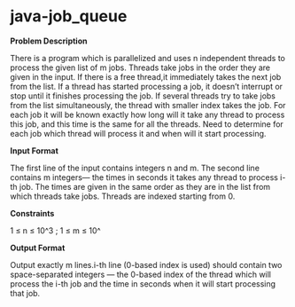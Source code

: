 # java-job_queue

**Problem Description**

There is a program which is parallelized and uses n independent threads to process the given list of m jobs. Threads take jobs in the order they are given in the input. If there is a free thread,it immediately takes the next job from the list. If a thread has started processing a job, it doesn’t interrupt or stop until it finishes processing the job. If several threads try to take jobs from the list simultaneously, the thread with smaller index takes the job. For each job it will be known exactly how long will it take any thread to process this job, and this time is the same for all the threads. Need to determine for each job which thread will process it and when will it start processing.

**Input Format**

The first line of the input contains integers n and m. The second line contains m integers— the times in seconds it takes any thread to process i-th job. The times are given in the same order as they are in the list from which threads take jobs. Threads are indexed starting from 0.

**Constraints**

1 ≤ n ≤ 10^3 ; 1 ≤ m ≤ 10^

**Output Format**

Output exactly m lines.i-th line (0-based index is used) should contain two space-separated integers — the 0-based index of the thread which will process the i-th job and the time in seconds when it will start processing that job.
